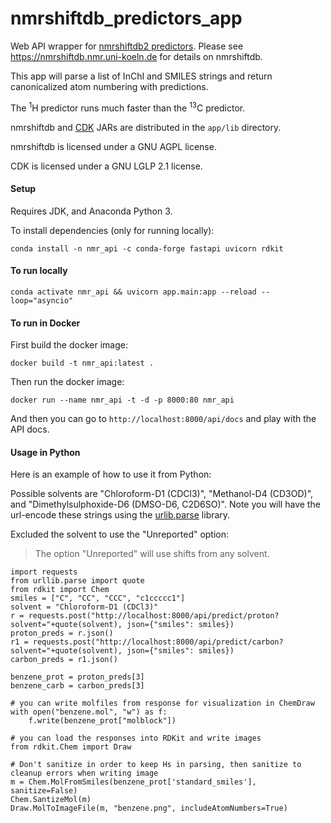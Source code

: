 # nmrshiftdb_predictors_app

Web API wrapper for [nmrshiftdb2 predictors](https://sourceforge.net/p/nmrshiftdb2/wiki/PredictorJars/).
Please see https://nmrshiftdb.nmr.uni-koeln.de for details on nmrshiftdb.

This app will parse a list of InChI and SMILES strings and return canonicalized atom numbering with predictions.

The <sup>1</sup>H predictor runs much faster than the <sup>13</sup>C predictor.

nmrshiftdb and [CDK](https://cdk.github.io/) JARs are distributed in the `app/lib` directory.

nmrshiftdb is licensed under a GNU AGPL license.

CDK is licensed under a GNU LGLP 2.1 license.

#### Setup

Requires JDK, and Anaconda Python 3.

To install dependencies (only for running locally):

```
conda install -n nmr_api -c conda-forge fastapi uvicorn rdkit
```

#### To run locally

`conda activate nmr_api && uvicorn app.main:app --reload --loop="asyncio"`

#### To run in Docker

First build the docker image:

`docker build -t nmr_api:latest .`

Then run the docker image:

`docker run --name nmr_api -t -d -p 8000:80 nmr_api`

And then you can go to `http://localhost:8000/api/docs` and play with the API docs.

#### Usage in Python

Here is an example of how to use it from Python:

Possible solvents are "Chloroform-D1 (CDCl3)", "Methanol-D4 (CD3OD)", and "Dimethylsulphoxide-D6 (DMSO-D6, C2D6SO)".
Note you will have the url-encode these strings using the [urlib.parse](https://docs.python.org/3/library/urllib.parse.html#url-quoting) library.

Excluded the solvent to use the "Unreported" option:
> The option "Unreported" will use shifts from any solvent.

```
import requests
from urllib.parse import quote
from rdkit import Chem
smiles = ["C", "CC", "CCC", "c1ccccc1"]
solvent = "Chloroform-D1 (CDCl3)"
r = requests.post("http://localhost:8000/api/predict/proton?solvent="+quote(solvent), json={"smiles": smiles})
proton_preds = r.json()
r1 = requests.post("http://localhost:8000/api/predict/carbon?solvent="+quote(solvent), json={"smiles": smiles})
carbon_preds = r1.json()

benzene_prot = proton_preds[3]
benzene_carb = carbon_preds[3]

# you can write molfiles from response for visualization in ChemDraw
with open("benzene.mol", "w") as f:
    f.write(benzene_prot["molblock"])

# you can load the responses into RDKit and write images
from rdkit.Chem import Draw

# Don't sanitize in order to keep Hs in parsing, then sanitize to cleanup errors when writing image
m = Chem.MolFromSmiles(benzene_prot['standard_smiles'], sanitize=False)
Chem.SantizeMol(m)
Draw.MolToImageFile(m, "benzene.png", includeAtomNumbers=True)
```
